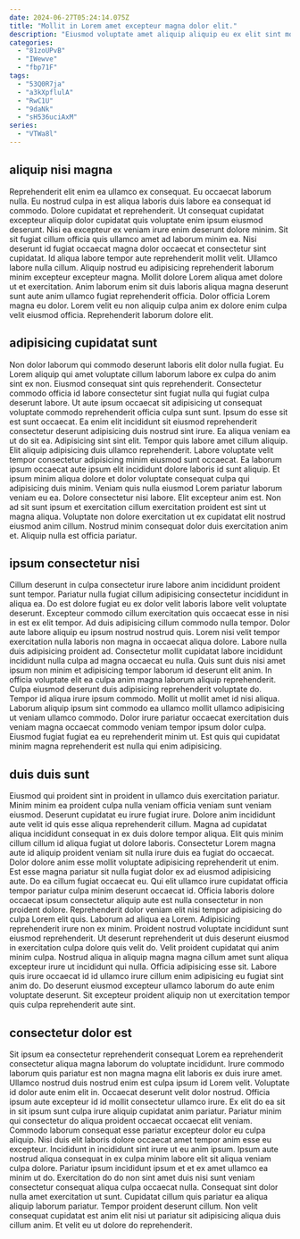 ```yaml
---
date: 2024-06-27T05:24:14.075Z
title: "Mollit in Lorem amet excepteur magna dolor elit."
description: "Eiusmod voluptate amet aliquip aliquip eu ex elit sint mollit et est sunt proident mollit. Magna proident nisi mollit sit mollit cupidatat laboris et commodo commodo ea nisi."
categories:
  - "81zoUPvB"
  - "IWewve"
  - "fbp71F"
tags:
  - "53Q0R7ja"
  - "a3kXpflulA"
  - "RwC1U"
  - "9daNk"
  - "sH536uciAxM"
series:
  - "VTWa8l"
---
```



## aliquip nisi magna

Reprehenderit elit enim ea ullamco ex consequat. Eu occaecat laborum nulla. Eu nostrud culpa in est aliqua laboris duis labore ea consequat id commodo. Dolore cupidatat et reprehenderit. Ut consequat cupidatat excepteur aliquip dolor cupidatat quis voluptate enim ipsum eiusmod deserunt.
Nisi ea excepteur ex veniam irure enim deserunt dolore minim. Sit sit fugiat cillum officia quis ullamco amet ad laborum minim ea. Nisi deserunt id fugiat occaecat magna dolor occaecat et consectetur sint cupidatat. Id aliqua labore tempor aute reprehenderit mollit velit.
Ullamco labore nulla cillum. Aliquip nostrud eu adipisicing reprehenderit laborum minim excepteur excepteur magna. Mollit dolore Lorem aliqua amet dolore ut et exercitation. Anim laborum enim sit duis laboris aliqua magna deserunt sunt aute anim ullamco fugiat reprehenderit officia. Dolor officia Lorem magna eu dolor. Lorem velit eu non aliquip culpa anim ex dolore enim culpa velit eiusmod officia. Reprehenderit laborum dolore elit.

## adipisicing cupidatat sunt

Non dolor laborum qui commodo deserunt laboris elit dolor nulla fugiat. Eu Lorem aliquip qui amet voluptate cillum laborum labore ex culpa do anim sint ex non. Eiusmod consequat sint quis reprehenderit. Consectetur commodo officia id labore consectetur sint fugiat nulla qui fugiat culpa deserunt labore. Ut aute ipsum occaecat sit adipisicing ut consequat voluptate commodo reprehenderit officia culpa sunt sunt. Ipsum do esse sit est sunt occaecat. Ea enim elit incididunt sit eiusmod reprehenderit consectetur deserunt adipisicing duis nostrud sint irure. Ea aliqua veniam ea ut do sit ea.
Adipisicing sint sint elit. Tempor quis labore amet cillum aliquip. Elit aliquip adipisicing duis ullamco reprehenderit. Labore voluptate velit tempor consectetur adipisicing minim eiusmod sunt occaecat. Ea laborum ipsum occaecat aute ipsum elit incididunt dolore laboris id sunt aliquip. Et ipsum minim aliqua dolore et dolor voluptate consequat culpa qui adipisicing duis minim.
Veniam quis nulla eiusmod Lorem pariatur laborum veniam eu ea. Dolore consectetur nisi labore. Elit excepteur anim est. Non ad sit sunt ipsum et exercitation cillum exercitation proident est sint ut magna aliqua. Voluptate non dolore exercitation ut ex cupidatat elit nostrud eiusmod anim cillum. Nostrud minim consequat dolor duis exercitation anim et. Aliquip nulla est officia pariatur.

## ipsum consectetur nisi

Cillum deserunt in culpa consectetur irure labore anim incididunt proident sunt tempor. Pariatur nulla fugiat cillum adipisicing consectetur incididunt in aliqua ea. Do est dolore fugiat eu ex dolor velit laboris labore velit voluptate deserunt. Excepteur commodo cillum exercitation quis occaecat esse in nisi in est ex elit tempor. Ad duis adipisicing cillum commodo nulla tempor.
Dolor aute labore aliquip eu ipsum nostrud nostrud quis. Lorem nisi velit tempor exercitation nulla laboris non magna in occaecat aliqua dolore. Labore nulla duis adipisicing proident ad. Consectetur mollit cupidatat labore incididunt incididunt nulla culpa ad magna occaecat eu nulla. Quis sunt duis nisi amet ipsum non minim et adipisicing tempor laborum id deserunt elit anim. In officia voluptate elit ea culpa anim magna laborum aliquip reprehenderit. Culpa eiusmod deserunt duis adipisicing reprehenderit voluptate do.
Tempor id aliqua irure ipsum commodo. Mollit ut mollit amet id nisi aliqua. Laborum aliquip ipsum sint commodo ea ullamco mollit ullamco adipisicing ut veniam ullamco commodo. Dolor irure pariatur occaecat exercitation duis veniam magna occaecat commodo veniam tempor ipsum dolor culpa. Eiusmod fugiat fugiat ea eu reprehenderit minim ut. Est quis qui cupidatat minim magna reprehenderit est nulla qui enim adipisicing.

## duis duis sunt

Eiusmod qui proident sint in proident in ullamco duis exercitation pariatur. Minim minim ea proident culpa nulla veniam officia veniam sunt veniam eiusmod. Deserunt cupidatat eu irure fugiat irure. Dolore anim incididunt aute velit id quis esse aliqua reprehenderit cillum. Magna ad cupidatat aliqua incididunt consequat in ex duis dolore tempor aliqua. Elit quis minim cillum cillum id aliqua fugiat ut dolore laboris. Consectetur Lorem magna aute id aliquip proident veniam sit nulla irure duis ea fugiat do occaecat.
Dolor dolore anim esse mollit voluptate adipisicing reprehenderit ut enim. Est esse magna pariatur sit nulla fugiat dolor ex ad eiusmod adipisicing aute. Do ea cillum fugiat occaecat eu. Qui elit ullamco irure cupidatat officia tempor pariatur culpa minim deserunt occaecat id. Officia laboris dolore occaecat ipsum consectetur aliquip aute est nulla consectetur in non proident dolore. Reprehenderit dolor veniam elit nisi tempor adipisicing do culpa Lorem elit quis. Laborum ad aliqua ea Lorem. Adipisicing reprehenderit irure non ex minim.
Proident nostrud voluptate incididunt sunt eiusmod reprehenderit. Ut deserunt reprehenderit ut duis deserunt eiusmod in exercitation culpa dolore quis velit do. Velit proident cupidatat qui anim minim culpa. Nostrud aliqua in aliquip magna magna cillum amet sunt aliqua excepteur irure ut incididunt qui nulla. Officia adipisicing esse sit. Labore quis irure occaecat id id ullamco irure cillum enim adipisicing eu fugiat sint anim do. Do deserunt eiusmod excepteur ullamco laborum do aute enim voluptate deserunt. Sit excepteur proident aliquip non ut exercitation tempor quis culpa reprehenderit aute sint.

## consectetur dolor est

Sit ipsum ea consectetur reprehenderit consequat Lorem ea reprehenderit consectetur aliqua magna laborum do voluptate incididunt. Irure commodo laborum quis pariatur est non magna magna elit laboris ex duis irure amet. Ullamco nostrud duis nostrud enim est culpa ipsum id Lorem velit. Voluptate id dolor aute enim elit in. Occaecat deserunt velit dolor nostrud. Officia ipsum aute excepteur id id mollit consectetur ullamco irure. Ex elit do ea sit in sit ipsum sunt culpa irure aliquip cupidatat anim pariatur. Pariatur minim qui consectetur do aliqua proident occaecat occaecat elit veniam.
Commodo laborum consequat esse pariatur excepteur dolor eu culpa aliquip. Nisi duis elit laboris dolore occaecat amet tempor anim esse eu excepteur. Incididunt in incididunt sint irure ut eu anim ipsum. Ipsum aute nostrud aliqua consequat in ex culpa minim labore elit sit aliqua veniam culpa dolore. Pariatur ipsum incididunt ipsum et et ex amet ullamco ea minim ut do.
Exercitation do do non sint amet duis nisi sunt veniam consectetur consequat aliqua culpa occaecat nulla. Consequat sint dolor nulla amet exercitation ut sunt. Cupidatat cillum quis pariatur ea aliqua aliquip laborum pariatur. Tempor proident deserunt cillum. Non velit consequat cupidatat est anim elit nisi ut pariatur sit adipisicing aliqua duis cillum anim. Et velit eu ut dolore do reprehenderit.


